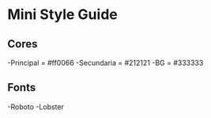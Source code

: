 # Mini Style Guide

## Cores
-Principal = #ff0066
-Secundaria = #212121
-BG = #333333

## Fonts
-Roboto
-Lobster

